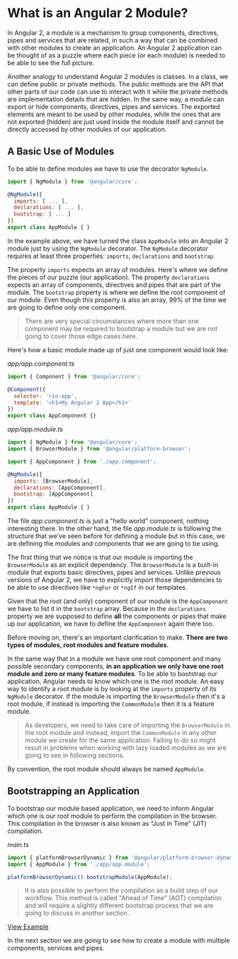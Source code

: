 # What is an Angular 2 Module?

In Angular 2, a module is a mechanism to group components, directives, pipes and services that are related, in such a way that can be combined with other modules to create an application. An Angular 2 application can be thought of as a puzzle where each piece (or each module) is needed to be able to see the full picture.

Another analogy to understand Angular 2 modules is classes. In a class, we can define public or private methods. The public methods are the API that other parts of our code can use to interact with it while the private methods are implementation details that are hidden. In the same way, a module can export or hide components, directives, pipes and services. The exported elements are meant to be used by other modules, while the ones that are not exported (hidden) are just used inside the module itself and cannot be directly accessed by other modules of our application.

## A Basic Use of Modules

To be able to define modules we have to use the decorator `NgModule`.

```js
import { NgModule } from '@angular/core';

@NgModule({
  imports: [ ... ],
  declarations: [ ... ],
  bootstrap: [ ... ]
})
export class AppModule { }
```

In the example above, we have turned the class `AppModule` into an Angular 2 module just by using the `NgModule` decorator. The `NgModule` decorator requires at least three properties: `imports`, `declarations` and `bootstrap`.

The property `imports` expects an array of modules. Here's where we define the pieces of our puzzle (our application). The property `declarations` expects an array of components, directives and pipes that are part of the module. The `bootstrap` property is where we define the root component of our module. Even though this property is also an array, 99% of the time we are going to define only one component.

> There are very special circumstances where more than one component may be required to bootstrap a module but we are not going to cover those edge cases here.

Here's how a basic module made up of just one component would look like:

_app/app.component.ts_

```js
import { Component } from '@angular/core';

@Component({
  selector: 'rio-app',
  template: '<h1>My Angular 2 App</h1>'
})
export class AppComponent {}
```

_app/app.module.ts_

```js
import { NgModule } from '@angular/core';
import { BrowserModule } from '@angular/platform-browser';

import { AppComponent } from './app.component';

@NgModule({
  imports: [BrowserModule],
  declarations: [AppComponent],
  bootstrap: [AppComponent]
})
export class AppModule { }
```

The file _app.component.ts_ is just a "hello world" component, nothing interesting there. In the other hand, the file _app.module.ts_ is following the structure that we've seen before for defining a module but in this case, we are defining the modules and components that we are going to be using.

The first thing that we notice is that our module is importing the `BrowserModule` as an explicit dependency. The `BrowserModule` is a built-in module that exports basic directives, pipes and services. Unlike previous versions of Angular 2, we have to explicitly import those dependencies to be able to use directives like `*ngFor` or `*ngIf` in our templates.

Given that the root (and only) component of our module is the `AppComponent` we have to list it in the `bootstrap` array. Because in the `declarations` property we are supposed to define **all** the components or pipes that make up our application, we have to define the `AppComponent` again there too. 

Before moving on, there's an important clarification to make. **There are two types of modules, root modules and feature modules**.

In the same way that in a module we have one root component and many possible secondary components, **in an application we only have one root module and zero or many feature modules**. To be able to bootstrap our application, Angular needs to know which one is the root module. An easy way to identify a root module is by looking at the `imports` property of its `NgModule` decorator. If the module is importing the `BrowserModule` then it's a root module, if instead is importing the `CommonModule` then it is a feature module.

> As developers, we need to take care of importing the `BrowserModule` in the root module and instead, import the `CommonModule` in any other module we create for the same application. Failing to do so might result in problems when working with lazy loaded modules as we are going to see in following sections.

By convention, the root module should always be named `AppModule`.

## Bootstrapping an Application

To bootstrap our module based application, we need to inform Angular which one is our root module to perform the compilation in the browser. This compilation in the browser is also known as "Just in Time" (JIT) compilation.

_main.ts_

```js
import { platformBrowserDynamic } from '@angular/platform-browser-dynamic';
import { AppModule } from './app/app.module';

platformBrowserDynamic().bootstrapModule(AppModule);
```

> It is also possible to perform the compilation as a build step of our workflow. This method is called "Ahead of Time" (AOT) compilation and will require a slightly different bootstrap process that we are going to discuss in another section.

[View Example](https://plnkr.co/edit/y5wuXshv7uqjbJHr3x5I?p=preview)

In the next section we are going to see how to create a module with multiple components, services and pipes.